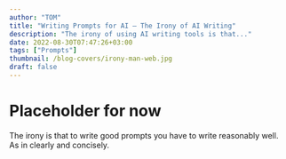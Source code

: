 ```yaml
---
author: "TOM"
title: "Writing Prompts for AI – The Irony of AI Writing"
description: "The irony of using AI writing tools is that..."
date: 2022-08-30T07:47:26+03:00
tags: ["Prompts"]
thumbnail: /blog-covers/irony-man-web.jpg
draft: false
---
```


# Placeholder for now #

The irony is that to write good prompts you have to write reasonably well. As in clearly and concisely.